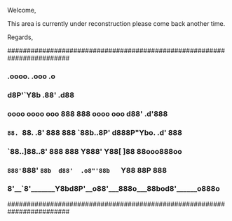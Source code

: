 Welcome,

This area is currently under reconstruction please come back another time.


Regards,

########################################################################
###                      .oooo.                   .ooo         .o    ###
###                     d8P'`Y8b                .88'         .d88    ###
###   oooo oooo    ooo 888    888 oooo    ooo  d88'        .d'888    ###
###    `88. `88.  .8'  888    888  `88b..8P'  d888P"Ybo. .d'  888    ###
###     `88..]88..8'   888    888    Y888'    Y88[   ]88 88ooo888oo  ###
###      `888'`888'    `88b  d88'  .o8"'88b   `Y88   88P      888    ###
###        8'__`8'_______Y8bd8P'__o88'___888o___88bod8'______o888o   ###
########################################################################
